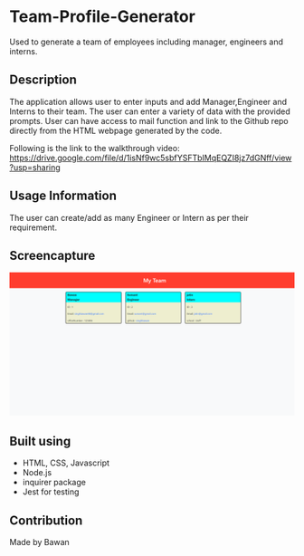 # Team-Profile-Generator

Used to generate a team of employees including manager, engineers and interns.

## Description

The application allows user to enter inputs and add Manager,Engineer and Interns to their team.
The user can enter a variety of data with the provided prompts.
User can have access to mail function and link to the Github repo directly from the HTML webpage generated by the code.

Following is the link to the walkthrough video: https://drive.google.com/file/d/1isNf9wc5sbfYSFTbIMqEQZI8jz7dGNff/view?usp=sharing

## Usage Information
The user can create/add as many Engineer or Intern as per their requirement.

## Screencapture

![](./assets/images/pic1.png)

## Built using
* HTML, CSS, Javascript
* Node.js
* inquirer package
* Jest for testing


## Contribution

Made by Bawan